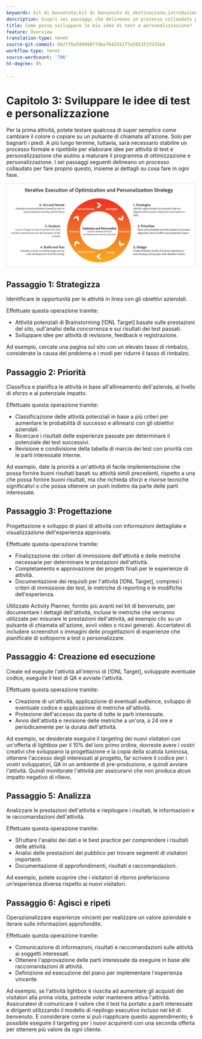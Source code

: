 ```yaml
---
keywords: kit di benvenuto;kit di benvenuto di destinazione;introduzione;introduzione;guida introduttiva
description: Scopri sei passaggi che delineano un processo collaudato per migliorare le idee di test e personalizzazione prima di creare attività in  Adobe Target.
title: Come posso sviluppare le mie idee di test e personalizzazione?
feature: Overview
translation-type: tm+mt
source-git-commit: bb27f6e540998f7dbe7642551f7a5013f2fd25b4
workflow-type: tm+mt
source-wordcount: '706'
ht-degree: 0%

---
```



# Capitolo 3: Sviluppare le idee di test e personalizzazione

Per la prima attività, potete testare qualcosa di super semplice come cambiare il colore o copiare su un pulsante di chiamata all&#39;azione. Solo per bagnarti i piedi. A più lungo termine, tuttavia, sarà necessario stabilire un processo formale e ripetibile per elaborare idee per attività di test e personalizzazione che aiutino a maturare il programma di ottimizzazione e personalizzazione. I sei passaggi seguenti delineano un processo collaudato per fare proprio questo, insieme ai dettagli su cosa fare in ogni fase.

![Esecuzione iterativa del diagramma della strategia di ottimizzazione e personalizzazione](/help/c-intro/assets/six-steps.png)

## Passaggio 1: Strategizza

Identificare le opportunità per le attività in linea con gli obiettivi aziendali.

Effettuate questa operazione tramite:

* Attività potenziali di Brainstorming [!DNL Target] basate sulle prestazioni del sito, sull&#39;analisi della concorrenza e sui risultati dei test passati.
* Sviluppare idee per attività di revisione, feedback e registrazione.

Ad esempio, cercate una pagina sul sito con un elevato tasso di rimbalzo, considerate la causa del problema e i modi per ridurre il tasso di rimbalzo.

## Passaggio 2: Priorità

Classifica e pianifica le attività in base all&#39;allineamento dell&#39;azienda, al livello di sforzo e al potenziale impatto.

Effettuate questa operazione tramite:

* Classificazione delle attività potenziali in base a più criteri per aumentare le probabilità di successo e allinearsi con gli obiettivi aziendali.
* Ricercare i risultati delle esperienze passate per determinare il potenziale dei test successivi.
* Revisione e condivisione della tabella di marcia dei test con priorità con le parti interessate interne.

Ad esempio, date la priorità a un&#39;attività di facile implementazione che possa fornire buoni risultati basati su attività simili precedenti, rispetto a una che possa fornire buoni risultati, ma che richieda sforzi e risorse tecniche significativi o che possa ottenere un push indietro da parte delle parti interessate.

## Passaggio 3: Progettazione

Progettazione e sviluppo di piani di attività con informazioni dettagliate e visualizzazione dell&#39;esperienza approvata.

Effettuate questa operazione tramite:

* Finalizzazione dei criteri di immissione dell&#39;attività e delle metriche necessarie per determinare le prestazioni dell&#39;attività.
* Completamento e approvazione dei progetti finali per le esperienze di attività.
* Documentazione dei requisiti per l&#39;attività [!DNL Target], compresi i criteri di immissione dei test, le metriche di reporting e le modifiche dell&#39;esperienza.

Utilizzate Activity Planner, fornito più avanti nel kit di benvenuto, per documentare i dettagli dell&#39;attività, incluse le metriche che verranno utilizzate per misurare le prestazioni dell&#39;attività, ad esempio clic su un pulsante di chiamata all&#39;azione, avvii video o ricavi generati. Accertatevi di includere screenshot o immagini delle progettazioni di esperienze che pianificate di sottoporre a test o personalizzare.

## Passaggio 4: Creazione ed esecuzione

Create ed eseguite l&#39;attività all&#39;interno di [!DNL Target], sviluppate eventuale codice, eseguite il test di QA e avviate l&#39;attività.

Effettuate questa operazione tramite:

* Creazione di un&#39;attività, applicazione di eventuali audience, sviluppo di eventuale codice e applicazione di metriche all&#39;attività.
* Protezione dell&#39;accesso da parte di tutte le parti interessate.
* Avvio dell&#39;attività e revisione delle metriche a un&#39;ora, a 24 ore e periodicamente per la durata dell&#39;attività.

Ad esempio, se desiderate eseguire il targeting dei nuovi visitatori con un&#39;offerta di lightbox per il 10% del loro primo ordine, dovreste avere i vostri creativi che sviluppano la progettazione e la copia della scatola luminosa, ottenere l&#39;accesso degli interessati al progetto, far scrivere il codice per i vostri sviluppatori, QA in un ambiente di pre-produzione, e quindi avviare l&#39;attività. Quindi monitorate l&#39;attività per assicurarvi che non produca alcun impatto negativo di rilievo.

## Passaggio 5: Analizza

Analizzare le prestazioni dell&#39;attività e riepilogare i risultati, le informazioni e le raccomandazioni dell&#39;attività.

Effettuate questa operazione tramite:

* Sfruttare l&#39;analisi dei dati e le best practice per comprendere i risultati delle attività.
* Analisi delle prestazioni del pubblico per trovare segmenti di visitatori importanti.
* Documentazione di approfondimenti, risultati e raccomandazioni.

Ad esempio, potete scoprire che i visitatori di ritorno preferiscono un&#39;esperienza diversa rispetto ai nuovi visitatori.

## Passaggio 6: Agisci e ripeti

Operazionalizzare esperienze vincenti per realizzare un valore aziendale e iterare sulle informazioni approfondite.

Effettuate questa operazione tramite:

* Comunicazione di informazioni, risultati e raccomandazioni sulle attività ai soggetti interessati.
* Ottenere l&#39;approvazione delle parti interessate da eseguire in base alle raccomandazioni di attività.
* Definizione ed esecuzione del piano per implementare l&#39;esperienza vincente.

Ad esempio, se l&#39;attività lightbox è riuscita ad aumentare gli acquisti dei visitatori alla prima visita, potreste voler mantenere attiva l&#39;attività. Assicuratevi di comunicare il valore che il test ha portato a parti interessate e dirigenti utilizzando il modello di riepilogo esecutivo incluso nel kit di benvenuto. E considerare come si può riapplicare questo apprendimento; è possibile eseguire il targeting per i nuovi acquirenti con una seconda offerta per ottenere più valore da ogni cliente.